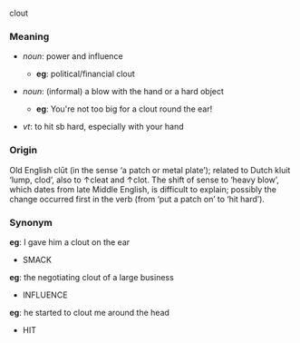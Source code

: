 clout
### Meaning
+ _noun_: power and influence
	+ __eg__: political/financial clout
+ _noun_: (informal) a blow with the hand or a hard object
	+ __eg__:  You're not too big for a clout round the ear!

+ _vt_: to hit sb hard, especially with your hand

### Origin

Old English clūt (in the sense ‘a patch or metal plate’); related to Dutch kluit ‘lump, clod’, also to ↑cleat and ↑clot. The shift of sense to ‘heavy blow’, which dates from late Middle English, is difficult to explain; possibly the change occurred first in the verb (from ‘put a patch on’ to ‘hit hard’).

### Synonym

__eg__: I gave him a clout on the ear

+ SMACK

__eg__: the negotiating clout of a large business

+ INFLUENCE

__eg__: he started to clout me around the head

+ HIT


